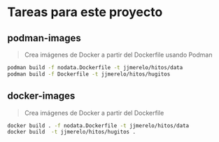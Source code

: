 # Tareas para este proyecto

## podman-images

> Crea imágenes de Docker a partir del Dockerfile usando Podman

~~~sh
podman build -f nodata.Dockerfile -t jjmerelo/hitos/data
podman build -f Dockerfile -t jjmerelo/hitos/hugitos
~~~

## docker-images

> Crea imágenes de Docker a partir del Dockerfile

~~~sh
docker build . -f nodata.Dockerfile -t jjmerelo/hitos/data
docker build  -t jjmerelo/hitos/hugitos .
~~~
